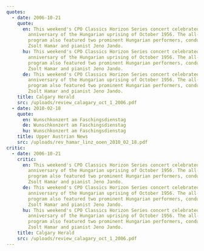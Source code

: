 ```yaml
---
quotes:
  - date: 2006-10-21
    quote:
      en: This weekend's CPO Classics Horizon Series concert celebrated the 50th
        anniversary of the Hungarian uprising of October 1956. The all-Hungarian
        program also featured two prominent Hungarian performers, conductor
        Zsolt Hamar and pianist Jeno Jando.
      hu: This weekend's CPO Classics Horizon Series concert celebrated the 50th
        anniversary of the Hungarian uprising of October 1956. The all-Hungarian
        program also featured two prominent Hungarian performers, conductor
        Zsolt Hamar and pianist Jeno Jando.
      de: This weekend's CPO Classics Horizon Series concert celebrated the 50th
        anniversary of the Hungarian uprising of October 1956. The all-Hungarian
        program also featured two prominent Hungarian performers, conductor
        Zsolt Hamar and pianist Jeno Jando.
    title: Calgary Herald
    src: /uploads/review_calagary_oct_1_2006.pdf
  - date: 2010-02-18
    quote:
      en: Wunschkonzert am Faschingsdienstag
      de: Wunschkonzert am Faschingsdienstag
      hu: Wunschkonzert am Faschingsdienstag
    title: Upper Austrian News
    src: /uploads/rev_hamar_linz_ooen_2010_02_18.pdf
critic:
  - date: 2006-10-21
    critic:
      en: This weekend's CPO Classics Horizon Series concert celebrated the 50th
        anniversary of the Hungarian uprising of October 1956. The all-Hungarian
        program also featured two prominent Hungarian performers, conductor
        Zsolt Hamar and pianist Jeno Jando.
      de: This weekend's CPO Classics Horizon Series concert celebrated the 50th
        anniversary of the Hungarian uprising of October 1956. The all-Hungarian
        program also featured two prominent Hungarian performers, conductor
        Zsolt Hamar and pianist Jeno Jando.
      hu: This weekend's CPO Classics Horizon Series concert celebrated the 50th
        anniversary of the Hungarian uprising of October 1956. The all-Hungarian
        program also featured two prominent Hungarian performers, conductor
        Zsolt Hamar and pianist Jeno Jando.
    title: Calgary Herald
    src: /uploads/review_calagary_oct_1_2006.pdf
---
```

